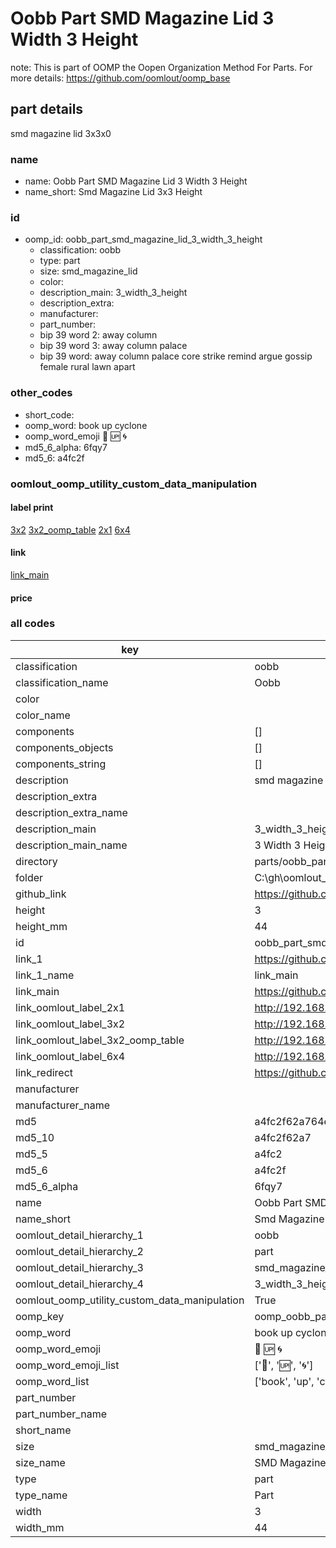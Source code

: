 # Oobb Part SMD Magazine Lid 3 Width 3 Height  

note: This is part of OOMP the Oopen Organization Method For Parts. For more details: https://github.com/oomlout/oomp_base

##  part details
  



smd magazine lid 3x3x0



### name
* name: Oobb Part SMD Magazine Lid 3 Width 3 Height
* name_short: Smd Magazine Lid 3x3 Height
### id
* oomp_id: oobb_part_smd_magazine_lid_3_width_3_height
  * classification: oobb
  * type: part
  * size: smd_magazine_lid
  * color: 
  * description_main: 3_width_3_height
  * description_extra: 
  * manufacturer: 
  * part_number: 
  * bip 39 word 2: away column
  * bip 39 word 3: away column palace
  * bip 39 word: away column palace core strike remind argue gossip female rural lawn apart

### other_codes
* short_code: 
* oomp_word: book up cyclone
* oomp_word_emoji :book: :up: :cyclone:
* md5_6_alpha: 6fqy7
* md5_6: a4fc2f






### oomlout_oomp_utility_custom_data_manipulation
#### label print
[3x2](http://192.168.1.245:1112/?label=oomp%206fqy7)
[3x2_oomp_table](http://192.168.1.108:1112/?label=oomp%206fqy7)
[2x1](http://192.168.1.242:1112/?label=oomp%206fqy7)
[6x4](http://192.168.1.55:1112/?label=oomp%206fqy7)    

#### link

[link_main](https://github.com/oomlout/oomlout_oobb_version_4_generated_parts/tree/main/navigation_oomp/oobb/part/smd_magazine_lid/3_width_3_height/part)                              

#### price







### all codes 
| key | value |  
| --- | --- |  
| classification | oobb |  
| classification_name | Oobb |  
| color |  |  
| color_name |  |  
| components | [] |  
| components_objects | [] |  
| components_string | [] |  
| description | smd magazine lid 3x3x0 |  
| description_extra |  |  
| description_extra_name |  |  
| description_main | 3_width_3_height |  
| description_main_name | 3 Width 3 Height |  
| directory | parts/oobb_part_smd_magazine_lid_3_width_3_height |  
| folder | C:\gh\oomlout_oobb_version_4_generated_parts\parts\oobb_part_smd_magazine_lid_3_width_3_height |  
| github_link | https://github.com/oomlout/oomlout_oomp_part_src/tree/main/parts/oobb_part_smd_magazine_lid_3_width_3_height |  
| height | 3 |  
| height_mm | 44 |  
| id | oobb_part_smd_magazine_lid_3_width_3_height |  
| link_1 | https://github.com/oomlout/oomlout_oobb_version_4_generated_parts/tree/main/navigation_oomp/oobb/part/smd_magazine_lid/3_width_3_height/part |  
| link_1_name | link_main |  
| link_main | https://github.com/oomlout/oomlout_oobb_version_4_generated_parts/tree/main/navigation_oomp/oobb/part/smd_magazine_lid/3_width_3_height/part |  
| link_oomlout_label_2x1 | http://192.168.1.242:1112/?label=oomp%206fqy7 |  
| link_oomlout_label_3x2 | http://192.168.1.245:1112/?label=oomp%206fqy7 |  
| link_oomlout_label_3x2_oomp_table | http://192.168.1.108:1112/?label=oomp%206fqy7 |  
| link_oomlout_label_6x4 | http://192.168.1.55:1112/?label=oomp%206fqy7 |  
| link_redirect | https://github.com/oomlout/oomlout_oobb_version_4_generated_parts/tree/main/parts/oobb_smd_magazine_lid_03_03 |  
| manufacturer |  |  
| manufacturer_name |  |  
| md5 | a4fc2f62a764e172d76b83053e4b7083 |  
| md5_10 | a4fc2f62a7 |  
| md5_5 | a4fc2 |  
| md5_6 | a4fc2f |  
| md5_6_alpha | 6fqy7 |  
| name | Oobb Part SMD Magazine Lid 3 Width 3 Height |  
| name_short | Smd Magazine Lid 3x3 Height |  
| oomlout_detail_hierarchy_1 | oobb |  
| oomlout_detail_hierarchy_2 | part |  
| oomlout_detail_hierarchy_3 | smd_magazine_lid |  
| oomlout_detail_hierarchy_4 | 3_width_3_height |  
| oomlout_oomp_utility_custom_data_manipulation | True |  
| oomp_key | oomp_oobb_part_smd_magazine_lid_3_width_3_height |  
| oomp_word | book up cyclone |  
| oomp_word_emoji | :book: :up: :cyclone: |  
| oomp_word_emoji_list | [':book:', ':up:', ':cyclone:'] |  
| oomp_word_list | ['book', 'up', 'cyclone'] |  
| part_number |  |  
| part_number_name |  |  
| short_name |  |  
| size | smd_magazine_lid |  
| size_name | SMD Magazine Lid |  
| type | part |  
| type_name | Part |  
| width | 3 |  
| width_mm | 44 |  
